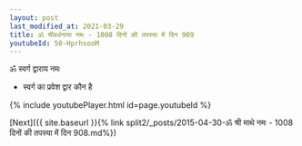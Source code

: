 ```yaml
---
layout: post
last_modified_at: 2021-03-29
title: ॐ श्रीवर्धनाया नमः - 1008 दिनों की तपस्या में दिन 909
youtubeId: 50-HprhsooM
---
```

 
 
 ॐ स्वर्ग द्वाराय नमः  
 
 -  स्वर्ग का प्रवेश द्वार कौन है 
 
  
 
  
 
 
 
 
 
 


{% include youtubePlayer.html id=page.youtubeId %}
 
[Next]({{ site.baseurl }}{% link  split2/_posts/2015-04-30-ॐ श्री माथे नमः - 1008 दिनों की तपस्या में दिन 908.md%})
 
